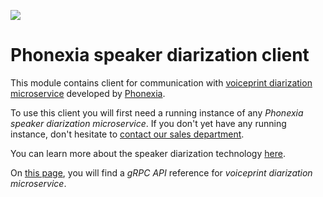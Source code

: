 
![](https://www.phonexia.com/wp-content/uploads/phonexia-logo-transparent-500px.png)

# Phonexia speaker diarization client

This module contains client for communication with [voiceprint diarization microservice](https://hub.docker.com/repository/docker/phonexia/speaker-diarization/general) developed by [Phonexia](https://phonexia.com).

To use this client you will first need a running instance of any *Phonexia speaker diarization microservice*. If you don't yet have any running instance, don't hesitate to [contact our sales department](mailto:info@phonexia.com).

You can learn more about the speaker diarization technology [here](https://docs.phonexia.com/products/speech-platform-4/technologies/speaker-diarization).

On [this page](https://docs.phonexia.com/products/speech-platform-4/grpc/api/phonexia/grpc/technologies/speaker_diarization/v1/speaker_diarization.proto#speakerdiarization), you will find a *gRPC API* reference for *voiceprint diarization microservice*.